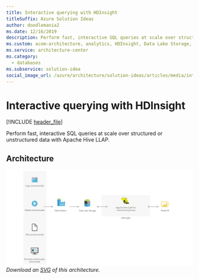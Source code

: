 ```yaml
---
title: Interactive querying with HDInsight
titleSuffix: Azure Solution Ideas
author: doodlemania2
ms.date: 12/16/2019
description: Perform fast, interactive SQL queries at scale over structured or unstructured data with Apache Hive LLAP.
ms.custom: acom-architecture, analytics, HDInsight, Data Lake Storage, Data Factory, 'https://azure.microsoft.com/solutions/architecture/interactive-querying-with-hdinsight/'
ms.service: architecture-center
ms.category:
  - databases
ms.subservice: solution-idea
social_image_url: /azure/architecture/solution-ideas/articles/media/interactive-querying-with-hdinsight.png
---
```


# Interactive querying with HDInsight

[!INCLUDE [header_file](../../../includes/sol-idea-header.md)]

Perform fast, interactive SQL queries at scale over structured or unstructured data with Apache Hive LLAP.

## Architecture

![Architecture Diagram](../media/interactive-querying-with-hdinsight.png)
*Download an [SVG](../media/interactive-querying-with-hdinsight.svg) of this architecture.*
